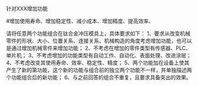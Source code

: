 针对XXX增加功能



#增加使用寿命、增加稳定性、减小成本、增加精度、提高效率、


请将任意两个功能组合在钛合金冲压模具上，具体要求如下：
1、要求从改变机械零件的形状、大小、位置关系、连接关系、机械构造的角度考虑增加功能，也可以是通过增加机械零件来增加功能；
2、不考虑在增加的零件类型有传感器、PLC、单片机；
3、不考虑增加的功能类型有自动工作、自动化、表面处理、改进涂层；
4、不考虑改变其使用寿命、效率、稳定性、精度；
5、两个功能加在设备上使其产生了新的第功能，这个新的功能与组合前的独立两个功能不一样，并单独描述两个功能组合后的新功能；
6、与之前回答的组合不重复，且要求具备突出的效果。